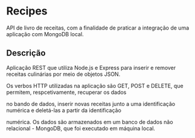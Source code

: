 # Recipes
API de livro de receitas, com a finalidade de praticar a integração de uma aplicação com MongoDB local.

## Descrição

Aplicação REST que utiliza Node.js e Express para inserir e remover receitas culinárias por meio de objetos JSON. 

Os verbos HTTP utilizadas na aplicação são GET, POST e DELETE, que permitem, respcetivamente, recuperar os dados

no bando de dados, inserir novas receitas junto a uma identificação numérica e deletá-las a partir da identificação 

numérica. Os dados são armazenados em um banco de dados não relacional - MongoDB, que foi executado em máquina local. 


